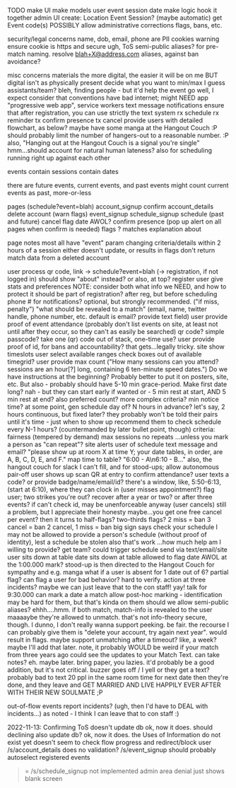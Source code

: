 TODO
  make UI
  make models
    user
    event
    session
    date
  make logic
  hook it together
  admin UI
    create:
      Location
      Event
      Session? (maybe automatic)
    get Event code(s)
    POSSIBLY allow administrative corrections
    flags, bans, etc.

security/legal concerns
  name, dob, email, phone are PII
  cookies warning
  ensure cookie is https and secure
  ugh, ToS
  semi-public aliases?  for pre-match naming.
  resolve blah+X@address.com aliases, against ban avoidance?

misc concerns
  materials
    the more digital, the easier it will be on me
    BUT digital isn't as physically present
      decide what you want to min/max I guess
  assistants/team?
    bleh, finding people - but it'd help the event go well, I expect
  consider that conventions have bad internet; might NEED app
    "progressive web app", service workers
    text message notifications
      ensure that after registration, you can use strictly the text system
        rx schedule
	rx reminder
	tx confirm presence
	tx cancel
  provide users with detailed flowchart, as below?
  maybe have some manga at the Hangout Couch  :P
    should probably limit the number of hangers-out to a reasonable number.  :P
    also, "Hanging out at the Hangout Couch is a signal you're single"
  hmm...should account for natural human lateness?
    also for scheduling running right up against each other

events contain
  sessions contain
    dates

there are future events, current events, and past events
  might count current events as past, more-or-less

pages
  (schedule?event=blah)
  account_signup
  confirm
  account_details
    delete account (warn flags)
  event_signup
  schedule_signup
  schedule
    (past and future)
    cancel
    flag date AWOL?
  confirm presence
    (pop up alert on all pages when confirm is needed)
  flags
    ?
  matches
  explanation
  about

page notes
  most all have "event" param
  changing criteria/details within 2 hours of a session either doesn't update, or results in flags
  don't return match data from a deleted account


user process
  qr code, link -> schedule?event=blah (-> registration, if not logged in)
    should show "about" instead?  or also, at top?
  register
  user give stats and preferences
    NOTE: consider both what info we NEED, and how to protect it
    should be part of registration?
    after reg, but before scheduling
    phone # for notifications?  optional, but strongly recommended.  ("if miss, penalty")
    "what should be revealed to a match" (email, name, twitter handle, phone number, etc.  default is email?  provide text field)
  user provide proof of event attendance
    (probably don't list events on site, at least not until after they occur, so they can't as easily be searched)
    qr code?  simple passcode?
    take one (qr) code out of stack, one-time use?
    user provide proof of id, for bans and accountability?
      that gets...legally tricky.
  site show timeslots
  user select available ranges
    check boxes out of available timegrid?
  user provide max count
    ("How many sessions can you attend?  sessions are an hour[?] long, containing 6 ten-minute speed dates.")
      Do we have instructions at the beginning?
      Probably better to put it on posters, site, etc.
      But also - probably should have 5-10 min grace-period.  Make first date long?
        nah - but they can start early if wanted
	or - 5 min rest at start, AND 5 min rest at end?
    also preferred count?
    more complex criteria?
    min notice time?
  at some point, gen schedule
    day of?
    N hours in advance?
      let's say, 2 hours
    continuous, but fixed later?
    they probably won't be told their pairs until it's time - just when to show up
      recommend them to check schedule every N-1 hours?
      (countermanded by later bullet point, though)
    criteria:
      fairness (tempered by demand)
      max sessions
      no repeats
        ...unless you mark a person as "can repeat"?
  site alerts user of schedule
    text message and email?
    "please show up at room X at time Y; your date tables, in order, are A, B, C, D, E, and F."
      map time to table?  "6:00 - A\n6:10 - B..."
    also, the hangout couch for slack I can't fill, and for stood-ups; allow autonomous pair-off
  user shows up
    scan QR at entry to confirm attendance?
    user texts a code?
    or provide badge/name/email/id?
    there's a window, like, 5:50-6:13, (start at 6:10), where they can clock in
  (user misses appointment?)
    flag user; two strikes you're out?
      recover after a year or two?  or after three events?
    if can't check id, may be unenforceable anyway
  (user cancels)
    still a problem, but I appreciate their honesty
    maybe...you get one free cancel per event?  then it turns to half-flags?  two-thirds flags?
      2 miss = ban
      3 cancel = ban
      2 cancel, 1 miss = ban
  big sign says check your schedule
    I may not be allowed to provide a person's schedule (without proof of identity), lest a schedule be stolen
      also that's work
    ...how much help am I willing to provide?
      get team?
    could trigger schedule send via text/email/site
  user sits down at table
    date sits down at table
    allowed to flag date AWOL at the 1:00.000 mark?
      stood-up is then directed to the Hangout Couch for sympathy and e.g. manga
      what if a user is absent for 1 date out of 6?  partial flag?
    can flag a user for bad behavior?
      hard to verify.  action at three incidents?
      maybe we can just leave that to the con staff!  yay!
    talk for 9:30.000
    can mark a date a match
      allow post-hoc marking - identification may be hard for them, but that's kinda on them
        should we allow semi-public aliases?  ehhh....hmm.
      if both match, match-info is revealed to the user
      maaaaybe they're allowed to unmatch.  that's not info-theory secure, though.
        I dunno, I don't really wanna support peeking.  be fair.
	the recourse I can probably give them is "delete your account, try again next year".
	  would result in flags.
	maybe support unmatching after a timeout?  like, a week?
	  maybe I'll add that later.
          note, it probably WOULD be weird if your match from three years ago could see the updates to your Match Text.
    can take notes?
      eh.  maybe later.  bring paper, you lazies.
      it'd probably be a good addition, but it's not critical.
    buzzer goes off / I yell
      or they get a text?  probably bad to text 20 ppl in the same room
    time for next date
  then they're done, and they leave
    and GET MARRIED AND LIVE HAPPILY EVER AFTER WITH THEIR NEW SOULMATE ;P
    

out-of-flow events
  report incidents?  (ugh, then I'd have to DEAL with incidents...)
    as noted - I think I can leave that to con staff  :)



2022-11-13:
  Confirming ToS doesn't update db
    ok, now it does.
    should declining also update db?
      ok, now it does.
  the Uses of Information do not exist yet
  doesn't seem to check flow progress and redirect/block user
  /s/account_details does no validation?
  /s/event_signup should probably autoselect registered events
  >= /s/schedule_signup not implemented
  admin area denial just shows blank screen